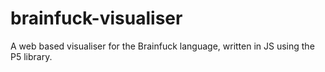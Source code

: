 # brainfuck-visualiser
A web based visualiser for the Brainfuck language, written in JS using the P5 library.
